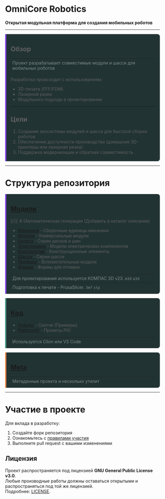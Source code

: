 <!-- Стиль -->

<style>
.custom-quote {
  border-left: 4px solid #8040e8;
  padding: 0.5em 1em;
  margin: 1em 0;
  background: #233;
  border-radius: 0 8px 8px 0;
}
.custom-quote footer {
  font-size: 1em;
  color: #7f8c8d;
  border-top: 1px solid #222;
  padding: 0.4em;
  margin-top: 0em;
}
</style>

<!--
<blockquote class="custom-quote">
## [A](./A)

<footer></footer>

</blockquote>
--->

# OmniCore Robotics

<!-- Добавить логотип -->

**Открытая модульная платформа для создания мобильных роботов**

---

<blockquote class="custom-quote">

## Обзор

<footer>Проект разрабатывает совместимые модули и шасси для мобильных роботов</footer>

Разработка происходит с использованием:

- 3D-печати (FFF/FDM)
- Лазерной резки
- Модульного подхода в проектировании

---

## Цели

1. Создание экосистемы модулей и шасси для быстрой сборки роботов
2. Обеспечение доступности производства (домашние 3D-принтеры или лазерная резка)
3. Поддержка модернизации и обратная совместимость

</blockquote>

---

# Структура репозитория

<blockquote class="custom-quote">

## [Модели](./Модели)

[//]: # (Автоматическая генерация (Добавить в каталог описание)

- [Механика](./Модели/Механика) - Сборочные единицы механики
- [Модули](./Модели/Модули) - Универсальные модули
- [Колеса](./Модели/Колеса) - Серии дисков и шин
- [Электроника](./Модели/Электроника) - Модели электрических компонентов
- [Конструктив](./Модели/Конструктив) - Конструкционные элементы
- [Шасси](./Модели/Шасси) - Серии шасси
- [Профили](./Модели/Профили) - Вспомогательные модели
- [Формы](./Модели/Формы) - Формы для отливки

<footer>Для проектирования используется КОМПАС 3D v23. <code>m3d</code> <code>a3d</code></footer>
<footer>Подготовка к печати - PrusaSlicer. <code>3mf</code> <code>stp</code></footer>

</blockquote>

<blockquote class="custom-quote" style="border-left: 4px solid #408e80">

## [Код](./Код)

- [Arduino](./Код/Arduino) - Скетчи (Примеры)
- [PlatformIO](./Код/PlatformIO) - Проекты PIO

<footer>Используется Clion или VS Code</footer>

</blockquote>


<blockquote class="custom-quote" style="border-left: 4px solid #e88040">

## [Meta](./.meta)

<footer>Метаданные проекта и несколько утилит</footer>

</blockquote>

---

# Участие в проекте

Для вклада в разработку:

1. Создайте форк репозитория
2. Ознакомьтесь с [правилами участия](./CONTRIBUTING.md)
3. Выполните pull request с вашими изменениями

<!-- Лицензия и контакты -->

## Лицензия

Проект распространяется под лицензией **GNU General Public License v3.0**.  
Любые производные работы должны оставаться открытыми и распространяться под той же лицензией.  
Подробнее: [LICENSE](LICENSE).